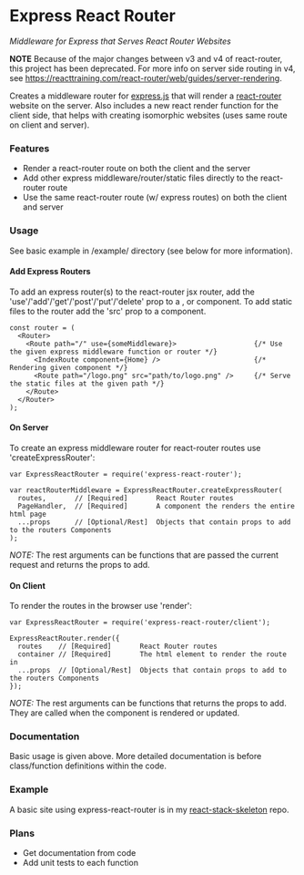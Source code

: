 # Express React Router
*Middleware for Express that Serves React Router Websites*

__NOTE__ Because of the major changes between v3 and v4 of react-router, this project has been deprecated. For more info on server side routing in v4, see https://reacttraining.com/react-router/web/guides/server-rendering.

Creates a middleware router for [express.js](http://expressjs.com) that will render a [react-router](https://github.com/rackt/react-router) website on the server.
Also includes a new react render function for the client side, that helps with creating isomorphic websites (uses same route on client and server).

### Features
* Render a react-router route on both the client and the server
* Add other express middleware/router/static files directly to the react-router route
* Use the same react-router route (w/ express routes) on both the client and server

### Usage
See basic example in /example/ directory (see below for more information).

#### Add Express Routers
To add an express router(s) to the react-router jsx router, add the 'use'/'add'/'get'/'post'/'put'/'delete' prop to a <Router />, <Route /> or <IndexRoute /> component. To add static files to the router add the 'src' prop to a component.

```
const router = (
  <Router>
    <Route path="/" use={someMiddleware}>                   {/* Use the given express middleware function or router */}
      <IndexRoute component={Home} />                       {/* Rendering given component */}
      <Route path="/logo.png" src="path/to/logo.png" />     {/* Serve the static files at the given path */}
    </Route>
  </Router>
);
```

#### On Server
To create an express middleware router for react-router routes use 'createExpressRouter':
```
var ExpressReactRouter = require('express-react-router');

var reactRouterMiddleware = ExpressReactRouter.createExpressRouter(
  routes,       // [Required]       React Router routes
  PageHandler,  // [Required]       A component the renders the entire html page
  ...props      // [Optional/Rest]  Objects that contain props to add to the routers Components
);
```
*NOTE:* The rest arguments can be functions that are passed the current request and returns the props to add.


#### On Client
To render the routes in the browser use 'render':
```
var ExpressReactRouter = require('express-react-router/client');

ExpressReactRouter.render({
  routes    // [Required]       React Router routes
  container // [Required]       The html element to render the route in
  ...props  // [Optional/Rest]  Objects that contain props to add to the routers Components
});
```

*NOTE:* The rest arguments can be functions that returns the props to add. They are called when the component is rendered or updated.


### Documentation
Basic usage is given above. More detailed documentation is before class/function definitions within the code.

### Example
A basic site using express-react-router is in my [react-stack-skeleton](https://github.com/nheyn/react-stack-skeleton) repo.

### Plans
* Get documentation from code
* Add unit tests to each function

